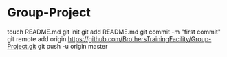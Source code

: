 Group-Project
=============
touch README.md
git init
git add README.md
git commit -m "first commit"
git remote add origin https://github.com/BrothersTrainingFacility/Group-Project.git
git push -u origin master
